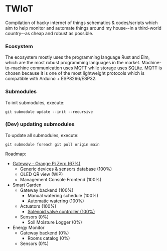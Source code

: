 # TWIoT
Compilation of hacky internet of things schematics & codes/scripts which aim to help monitor and automate things around my house--in a third-world country--as cheap and robust as possible.

### Ecosystem
The ecosystem mostly uses the programming language Rust and Elm, which are the most robust programming languages in the market. Machine-to-machine communication uses MQTT while storage uses SQLite. MQTT is chosen because it is one of the most lightweight protocols which is compatible with Arduino + ESP8266/ESP32.

### Submodules
To init submodules, execute:
```
git submodule update --init --recursive
```

### (Dev) updating submodules
To update all submodules, execute:
```
git submodule foreach git pull origin main
```

Roadmap:
- [Gateway - Orange Pi Zero (67%)](https://github.com/vmasdani/twiot-gateway/tree/main)
  - Generic devices & sensors database (100%)
  - OLED QR view (WIP)
  - Management Console Frontend (100%)
- Smart Garden
  - Gateway backend (100%)
    - Manual watering schedule (100%)
    - Automatic watering (100%)
  - Actuators (100%)
    - [Solenoid valve controller (100%)](https://github.com/vmasdani/twiot-gateway/tree/main)
  - Sensors (0%)
    - Soil Moisture Logger (0%)
- Energy Monitor
  - Gateway backend (0%)
    - Rooms catalog (0%)
  - Sensors (0%)
